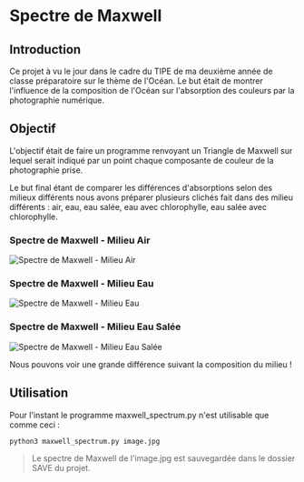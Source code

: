 # Spectre de Maxwell

## Introduction
Ce projet à vu le jour dans le cadre du TIPE de ma deuxième année de classe préparatoire sur le thème de l'Océan.
Le but était de montrer l'influence de la composition de l'Océan sur l'absorption des couleurs par la photographie numérique.

## Objectif
L'objectif était de faire un programme renvoyant un Triangle de Maxwell sur lequel serait indiqué par un point chaque composante de couleur de la photographie prise.

Le but final étant de comparer les différences d'absorptions selon des milieux différents nous avons préparer plusieurs clichés fait dans des milieu différents : air, eau, eau salée, eau avec chlorophylle, eau salée avec chlorophylle.

### Spectre de Maxwell - Milieu Air
![Spectre de Maxwell - Milieu Air](https://user-images.githubusercontent.com/64831056/177938453-f8d6ecda-ec34-472a-b0f1-e16e89ce64c1.png "Spectre de Maxwell - Milieu Air")

### Spectre de Maxwell - Milieu Eau
![Spectre de Maxwell - Milieu Eau](https://user-images.githubusercontent.com/64831056/177938531-0f763046-d5aa-4ff2-8ae1-04fef7fdc9a8.png "Spectre de Maxwell - Milieu Eau")

### Spectre de Maxwell - Milieu Eau Salée
![Spectre de Maxwell - Milieu Eau Salée](https://user-images.githubusercontent.com/64831056/177938526-1e0cd06e-5cac-46ba-92c7-c63e61822fb9.png "Spectre de Maxwell - Milieu Eau Salée")

Nous pouvons voir une grande différence suivant la composition du milieu !

## Utilisation
Pour l'instant le programme maxwell_spectrum.py n'est utilisable que comme ceci :

    python3 maxwell_spectrum.py image.jpg
    

> Le spectre de Maxwell de l'image.jpg est sauvegardée dans le dossier SAVE du projet.
